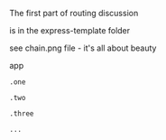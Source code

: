 The first part of routing discussion

is in the express-template folder

see chain.png file - it's all about beauty

app

	.one

	.two

	.three

	...	